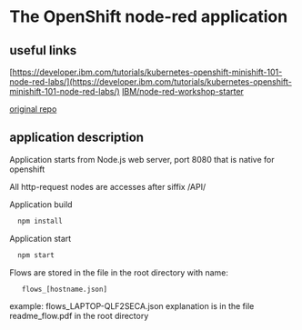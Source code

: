 # The OpenShift node-red application

## useful links

[https://developer.ibm.com/tutorials/kubernetes-openshift-minishift-101-node-red-labs/](https://developer.ibm.com/tutorials/kubernetes-openshift-minishift-101-node-red-labs/)
[IBM/node-red-workshop-starter](https://github.com/IBM/node-red-workshop-starter)

[original repo](http://openshift.github.io/documentation/oo_cartridge_guide.html#nodejs)

## application description

Application starts from Node.js web server, port 8080 that is native for openshift

All http-request nodes are accesses after siffix /API/

Application build

```bash
  npm install
```

Application start

```bash
  npm start
```

Flows are stored in the file in the root directory with name:

```text
   flows_[hostname.json]
```

example: flows_LAPTOP-QLF2SECA.json 
explanation is in the file readme_flow.pdf in the root directory

